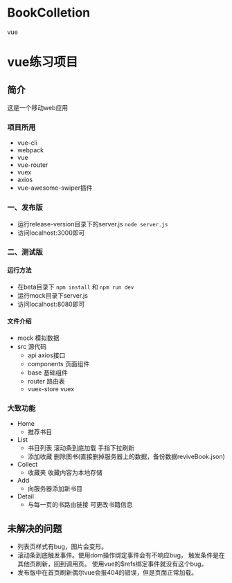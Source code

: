 # BookColletion
vue
# vue练习项目
## 简介
这是一个移动web应用
### 项目所用
- vue-cli
- webpack
- vue
- vue-router
- vuex
- axios
- vue-awesome-swiper插件
### 一、发布版
- 运行release-version目录下的server.js
``
node server.js
``
- 访问localhost:3000即可
### 二、测试版
#### 运行方法
- 在beta目录下
  ``
  npm install
  ``
  和
  ``
  npm run dev
  ``
- 运行mock目录下server.js
- 访问localhost:8080即可
#### 文件介绍

- mock 模拟数据
- src 源代码
  - api axios接口
  - components 页面组件
  - base 基础组件
  - router 路由表
  - vuex-store vuex
### 大致功能
- Home
  - 推荐书目
- List
  - 书目列表 滚动条到底加载 手指下拉刷新
  - 添加收藏 删除图书(直接删掉服务器上的数据，备份数据reviveBook.json)
- Collect
  - 收藏夹 收藏内容为本地存储
- Add
  - 向服务器添加新书目
- Detail
  - 与每一页的书路由链接 可更改书籍信息


## 未解决的问题
- 列表页样式有bug，图片会变形。
- 滚动条到底触发事件。使用dom操作绑定事件会有不响应bug，
触发条件是在其他页刷新，回到调用页。
使用vue的$refs绑定事件就没有这个bug。
- 发布版中在首页刷新偶尔vue会报404的错误，但是页面正常加载。
